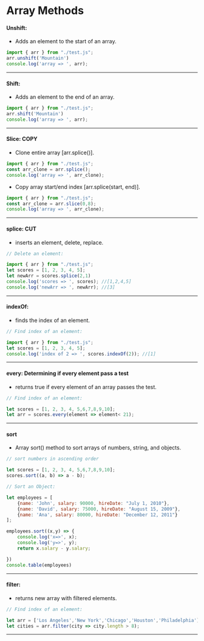 
# Array Methods
 
#### Unshift: 
* Adds an element to the start of an array.
```javascript
import { arr } from "./test.js";
arr.unshift('Mountain')
console.log('array => ', arr);
```
 ---------------------------------------

#### Shift: 
* Adds an element to the end of an array.
```javascript
import { arr } from "./test.js";
arr.shift('Mountain')
console.log('array => ', arr);
```
 ---------------------------------------

 #### Slice:   COPY
* Clone entire array [arr.splice()].
```javascript
import { arr } from "./test.js";
const arr_clone = arr.splice();
console.log('array => ', arr_clone);
```

* Copy array start/end index [arr.splice(start, end)].
```javascript
import { arr } from "./test.js";
const arr_clone = arr.slice(0,8);
console.log('array => ', arr_clone);
```

 ---------------------------------------

#### splice:   CUT
* inserts an element, delete, replace.
```javascript
// Delete an element:

import { arr } from "./test.js";
let scores = [1, 2, 3, 4, 5];
let newArr = scores.splice(2,1)
console.log('scores => ', scores); //[1,2,4,5]
console.log('newArr => ', newArr); //[3]

```
 ---------------------------------------

#### indexOf:
* finds the index of an element.
```javascript
// Find index of an element:

import { arr } from "./test.js";
let scores = [1, 2, 3, 4, 5];
console.log('index of 2 => ', scores.indexOf(2)); //[1]

```
 ---------------------------------------

#### every: Determining if every element pass a test
* returns true if every element of an array passes the test.
```javascript
// Find index of an element:

let scores = [1, 2, 3, 4, 5,6,7,8,9,10];
let arr = scores.every(element => element< 21);

```
 ---------------------------------------

#### sort
* Array sort() method to sort arrays of numbers, string, and objects.
```javascript
// sort numbers in ascending order

let scores = [1, 2, 3, 4, 5,6,7,8,9,10];
scores.sort((a, b) => a - b);

```

```javascript
// Sort an Object:

let employees = [
    {name: 'John', salary: 90000, hireDate: "July 1, 2010"},
    {name: 'David', salary: 75000, hireDate: "August 15, 2009"},
    {name: 'Ana', salary: 80000, hireDate: "December 12, 2011"}
];

employees.sort((x,y) => {
    console.log('x=>', x);
    console.log('y=>', y);
    return x.salary - y.salary;

})
console.table(employees)

```

 ---------------------------------------

 #### filter: 
* returns new array with filtered elements.
```javascript
// Find index of an element:

let arr = ['Los Angeles','New York','Chicago','Houston','Philadelphia'];
let cities = arr.filter(city => city.length > 8);

```
 ---------------------------------------
